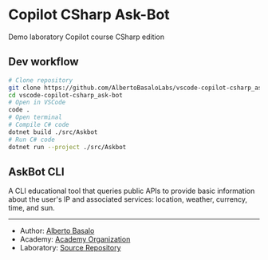 # Copilot CSharp Ask-Bot
Demo laboratory Copilot course CSharp edition

## Dev workflow

```bash
# Clone repository
git clone https://github.com/AlbertoBasaloLabs/vscode-copilot-csharp_ask-bot.git
cd vscode-copilot-csharp_ask-bot
# Open in VSCode
code .
# Open terminal 
# Compile C# code
dotnet build ./src/Askbot
# Run C# code
dotnet run --project ./src/Askbot 
```

## AskBot CLI

A CLI educational tool that queries public APIs to provide basic information about the user's IP and associated services: location, weather, currency, time, and sun.

---

- Author: [Alberto Basalo](https://albertobasalo.dev)
- Academy: [Academy Organization](https://github.com/AlbertoBasaloAcademy)
- Laboratory: [Source Repository](https://github.com/AlbertoBasaloLabs/vscode-copilot-csharp_ask-bot)